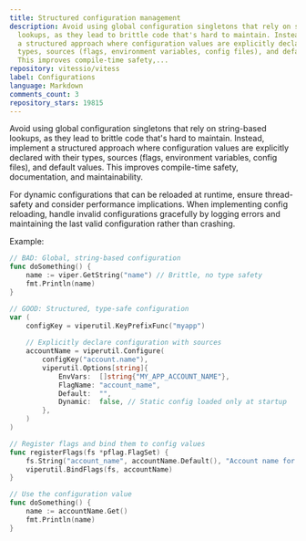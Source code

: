 ```yaml
---
title: Structured configuration management
description: Avoid using global configuration singletons that rely on string-based
  lookups, as they lead to brittle code that's hard to maintain. Instead, implement
  a structured approach where configuration values are explicitly declared with their
  types, sources (flags, environment variables, config files), and default values.
  This improves compile-time safety,...
repository: vitessio/vitess
label: Configurations
language: Markdown
comments_count: 3
repository_stars: 19815
---
```


Avoid using global configuration singletons that rely on string-based lookups, as they lead to brittle code that's hard to maintain. Instead, implement a structured approach where configuration values are explicitly declared with their types, sources (flags, environment variables, config files), and default values. This improves compile-time safety, documentation, and maintainability.

For dynamic configurations that can be reloaded at runtime, ensure thread-safety and consider performance implications. When implementing config reloading, handle invalid configurations gracefully by logging errors and maintaining the last valid configuration rather than crashing.

Example:

```go
// BAD: Global, string-based configuration
func doSomething() {
    name := viper.GetString("name") // Brittle, no type safety
    fmt.Println(name)
}

// GOOD: Structured, type-safe configuration
var (
    configKey = viperutil.KeyPrefixFunc("myapp")
    
    // Explicitly declare configuration with sources
    accountName = viperutil.Configure(
        configKey("account.name"),
        viperutil.Options[string]{
            EnvVars:  []string{"MY_APP_ACCOUNT_NAME"},
            FlagName: "account_name",
            Default:  "",
            Dynamic:  false, // Static config loaded only at startup
        },
    )
)

// Register flags and bind them to config values
func registerFlags(fs *pflag.FlagSet) {
    fs.String("account_name", accountName.Default(), "Account name for the application")
    viperutil.BindFlags(fs, accountName)
}

// Use the configuration value
func doSomething() {
    name := accountName.Get()
    fmt.Println(name)
}
```